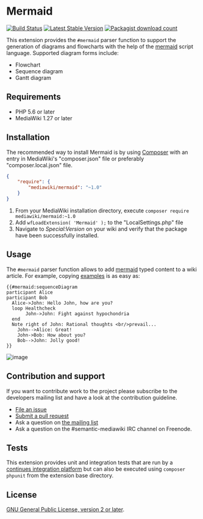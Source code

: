 # Mermaid

[![Build Status](https://secure.travis-ci.org/SemanticMediaWiki/Mermaid.svg?branch=master)](http://travis-ci.org/SemanticMediaWiki/Mermaid)
[![Latest Stable Version](https://poser.pugx.org/mediawiki/mermaid/version.png)](https://packagist.org/packages/mediawiki/mermaid)
[![Packagist download count](https://poser.pugx.org/mediawiki/mermaid/d/total.png)](https://packagist.org/packages/mediawiki/mermaid)

This extension provides the `#mermaid` parser function to support the generation of diagrams and flowcharts with the help of the [mermaid][mermaid] script language. Supported diagram forms include:

- Flowchart
- Sequence diagram
- Gantt diagram

## Requirements

- PHP 5.6 or later
- MediaWiki 1.27 or later

## Installation

The recommended way to install Mermaid is by using [Composer][composer] with
an entry in MediaWiki's "composer.json" file or preferably "composer.local.json" file.

```json
{
	"require": {
		"mediawiki/mermaid": "~1.0"
	}
}
```
1. From your MediaWiki installation directory, execute
   `composer require mediawiki/mermaid:~1.0`
2. Add `wfLoadExtension( 'Mermaid' );` to the "LocalSettings.php" file
3. Navigate to _Special:Version_ on your wiki and verify that the package
   have been successfully installed.

## Usage

The `#mermaid` parser function allows to add [mermaid][mermaid] typed content to a wiki article. For example, copying [examples](https://mermaidjs.github.io/) is as easy as:

```
{{#mermaid:sequenceDiagram
participant Alice
participant Bob
  Alice->John: Hello John, how are you?
  loop Healthcheck
       John->John: Fight against hypochondria
  end
  Note right of John: Rational thoughts <br/>prevail...
    John-->Alice: Great!
    John->Bob: How about you?
    Bob-->John: Jolly good!
}}
```
![image](https://user-images.githubusercontent.com/1245473/34535703-14a32100-f106-11e7-9201-ea90a6286c58.png)

## Contribution and support

If you want to contribute work to the project please subscribe to the developers mailing list and
have a look at the contribution guideline.

* [File an issue](https://github.com/SemanticMediaWiki/Mermaid/issues)
* [Submit a pull request](https://github.com/SemanticMediaWiki/Mermaid/pulls)
* Ask a question on [the mailing list](https://www.semantic-mediawiki.org/wiki/Mailing_list)
* Ask a question on the #semantic-mediawiki IRC channel on Freenode.

## Tests

This extension provides unit and integration tests that are run by a [continues integration platform][travis]
but can also be executed using `composer phpunit` from the extension base directory.

## License

[GNU General Public License, version 2 or later][gpl-licence].

[gpl-licence]: https://www.gnu.org/copyleft/gpl.html
[travis]: https://travis-ci.org/SemanticMediaWiki/Mermaid
[smw]: https://github.com/SemanticMediaWiki/SemanticMediaWiki
[composer]: https://getcomposer.org/
[mermaid]: https://github.com/knsv/mermaid
